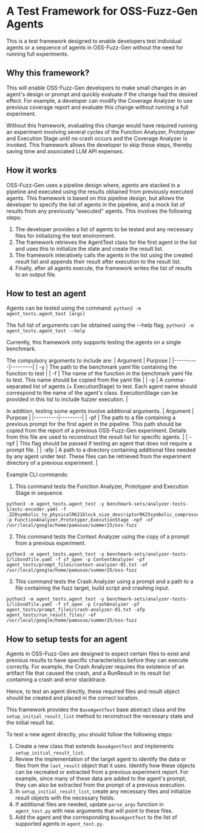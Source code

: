 # A Test Framework for OSS-Fuzz-Gen Agents

This is a test framework designed to enable developers test individual agents or a sequence of agents in OSS-Fuzz-Gen without the need for running full experiments.

## Why this framework?
This will enable OSS-Fuzz-Gen developers to make small changes in an agent's design or prompt and quickly evaluate if the change had the desired effect.
For example, a developer can modify the Coverage Analyzer to use previous coverage report and evaluate this change without running a full experiment.

Without this framework, evaluating this change would have required running an experiment involving several cycles of the Function Analyzer, Prototyper and Execution Stage until no crash occurs and the Coverage Analyzer is invoked.
This framework allows the developer to skip these steps, thereby saving time and associated LLM API expenses.

## How it works
OSS-Fuzz-Gen uses a pipeline design where, agents are stacked in a pipeline and executed using the results obtained from previously executed agents.
This framework is based on this pipeline design, but allows the developer to specify the list of agents in the pipeline, and a mock list of results from any previously "executed" agents.
This involves the following steps:
1. The developer provides a list of agents to be tested and any necessary files for initializing the test environment.
2. The framework retrieves the AgentTest class for the first agent in the list and uses this to initialize the state and create the result list.
3. The framework interatively calls the agents in the list using the created result list and appends their result after execution to the result list.
4. Finally, after all agents execute, the framework writes the list of results to an output file.

## How to test an agent
Agents can be tested using the command:
`python3 -m agent_tests.agent_test [args]`

The full list of arguments can be obtained using the --help flag.
`python3 -m agent_tests.agent_test --help`

Currently, this framework only supports testing the agents on a single benchmark.

The compulsory arguments to include are:
| Argument | Purpose |
|----------|---------|
| -y | The path to the benchmark yaml file containing the function to test |
| -f | The name of the function in the benchmark yaml file to test. This name should be copied from the yaml file |
| -p | A comma-separated list of agents (+ ExecutionStage) to test. Each agent name should correspond to the name of the agent's class. ExecutionStage can be provided in this list to include fuzzer execution. |

In addition, testing some agents involve additional arguments.
| Argument | Purpose |
|----------|---------|
| -pf | The path to a file containing a previous prompt for the first agent in the pipeline. This path should be copied from the report of a previous OSS-Fuzz-Gen experiment. Details from this file are used to reconstruct the result list for specific agents. |
| -npf | This flag should be passed if testing an agent that does not require a prompt file. |
| -afp | A path to a directory containing additional files needed by any agent under test. These files can be retrieved from the experiment directory of a previous experiment. |

Example CLI commands:
1. This command tests the Function Analyzer, Prototyper and Execution Stage in sequence.
```
python3 -m agent_tests.agent_test -y benchmark-sets/analyzer-tests-1/astc-encoder.yaml -f _Z20symbolic_to_physicalRK21block_size_descriptorRK25symbolic_compressed_blockPh -p FunctionAnalyzer,Prototyper,ExecutionStage -npf -of /usr/local/google/home/pamusuo/summer25/oss-fuzz
```

2. This command tests the Context Analyzer using the copy of a prompt from a previous experiment.
```
python3 -m agent_tests.agent_test -y benchmark-sets/analyzer-tests-1/libsndfile.yaml -f sf_open -p ContextAnalyzer -pf agent_tests/prompt_files/context-analyzer-01.txt -of /usr/local/google/home/pamusuo/summer25/oss-fuzz
```

3. This command tests the Crash Analyzer using a prompt and a path to a file containing the fuzz target, build script and crashing input.
```
python3 -m agent_tests.agent_test -y benchmark-sets/analyzer-tests-1/libsndfile.yaml -f sf_open -p CrashAnalyzer -pf agent_tests/prompt_files/crash-analyzer-01.txt -afp agent_tests/run_result_files/ -of /usr/local/google/home/pamusuo/summer25/oss-fuzz
```

## How to setup tests for an agent

Agents in OSS-Fuzz-Gen are designed to expect certain files to exist and previous results to have specific characteristics before they can execute correctly.
For example, the Crash Analyzer requires the existence of an artifact file that caused the crash, and a RunResult in its result list containing a crash and error stacktrace.

Hence, to test an agent directly, these required files and result object should be created and placed in the correct location.

This framework provides the `BaseAgentTest` base abstract class and the `setup_initial_result_list` method to reconstruct the necessary state and the initial result list.

To test a new agent directly, you should follow the following steps:
1. Create a new class that extends `BaseAgentTest` and implements `setup_initial_result_list`.
2. Review the implementation of the target agent to identify the data or files from the `last_result` object that it uses. Identify how these objects can be recreated or extracted from a previous experiment report. For example, since many of these data are added to the agent's prompt, they can also be extracted from the prompt of a previous execution.
3. In `setup_initial_result_list`, create any necessary files and initialize result objects with the necessary fields.
4. If additional files are needed, update `parse_args` function in `agent_test.py` with new arguments that will point to these files.
5. Add the agent and the corresponding `BaseAgentTest` to the list of supported agents in `agent_test.py`.
